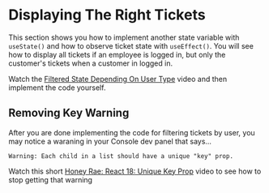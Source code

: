 # Displaying The Right Tickets

This section shows you how to implement another state variable with `useState()` and how to observe ticket state with `useEffect()`. You will see how to display all tickets if an employee is logged in, but only the customer's tickets when a customer in logged in.

Watch the [Filtered State Depending On User Type](https://watch.screencastify.com/v/wH8Ia30YWlatzYj8spXg) video and then implement the code yourself.

## Removing Key Warning

After you are done implementing the code for filtering tickets by user, you may notice a waraning in your Console dev panel that says...

```
Warning: Each child in a list should have a unique "key" prop.
```

Watch this short [Honey Rae: React 18: Unique Key Prop](https://watch.screencastify.com/v/dShXYcOgb1aoMyBM7bpp) video to see how to stop getting that warning